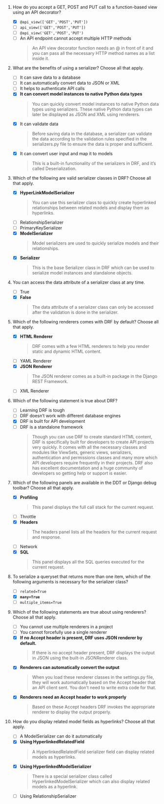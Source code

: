 1. How do you accept a GET, POST and PUT call to a function-based view using an API decorator?

   - [x] `@api_view(['GET','POST','PUT'])`
   - [ ] `api_view(['GET','POST','PUT'])`
   - [ ] `@api_view('GET','POST','PUT')`
   - [ ] An API endpoint cannot accept multiple HTTP methods
     > An API view decorator function needs an @ in front of it and you can pass all the necessary HTTP method names as a list inside it.

2. What are the benefits of using a serializer? Choose all that apply.

   - [ ] It can save data to a database
   - [ ] It can automatically convert data to JSON or XML
   - [ ] It helps to authenticate API calls
   - [x] **It can convert model instances to native Python data types**
     > You can quickly convert model instances to native Python data types using serializers. These native Python data types can later be displayed as JSON and XML using renderers.
   - [x] It can validate data
     > Before saving data in the database, a serializer can validate the data according to the validation rules specified in the serializers.py file to ensure the data is proper and sufficient.
   - [x] It can convert user input and map it to models
     > This is a built-in functionality of the serializers in DRF, and it’s called Deserialization.

3. Which of the following are valid serializer classes in DRF? Choose all that apply.

   - [x] **HyperLinkModelSerializer**
     > You can use this serializer class to quickly create hyperlinked relationships between related models and display them as hyperlinks.
   - [ ] RelationshipSerializer
   - [ ] PrimaryKeySerializer
   - [x] **ModelSerializer**
     > Model serializers are used to quickly serialize models and their relationships.
   - [x] **Serializer**
     > This is the base Serializer class in DRF which can be used to serialize model instances and standalone objects.

4. You can access the data attribute of a serializer class at any time.

   - [ ] True
   - [x] **False**
     > The data attribute of a serializer class can only be accessed after the validation is done in the serializer.

5. Which of the following renderers comes with DRF by default? Choose all that apply.

   - [x] **HTML Renderer**
     > DRF comes with a few HTML renderers to help you render static and dynamic HTML content.
   - [ ] YAML Renderer
   - [x] **JSON Renderer**
     > The JSON renderer comes as a built-in package in the Django REST Framework.
   - [ ] XML Renderer

6. Which of the following statement is true about DRF?

   - [ ] Learning DRF is tough
   - [ ] DRF doesn’t work with different database engines
   - [x] DRF is built for API development
   - [ ] DRF is a standalone framework
     > Though you can use DRF to create standard HTML content, DRF is specifically built for developers to create API projects very quickly. It comes with all the necessary classes and modules like ViewSets, generic views, serializers, authentication and permissions classes and many more which API developers require frequently in their projects. DRF also has excellent documentation and a huge community of developers so getting help or support is easier.

7. Which of the following panels are available in the DDT or Django debug toolbar? Choose all that apply.

   - [x] **Profiling**
     > This panel displays the full call stack for the current request.
   - [ ] Throttle
   - [x] **Headers**
     > The headers panel lists all the headers for the current request and response.
   - [ ] Network
   - [x] **SQL**
     > This panel displays all the SQL queries executed for the current request.

8. To serialize a queryset that returns more than one item, which of the following arguments is necessary for the serializer class?

   - [ ] `related=True`
   - [x] **`many=True`**
   - [ ] `multiple_items=True`

9. Which of the following statements are true about using renderers? Choose all that apply.

   - [ ] You cannot use multiple renderers in a project
   - [ ] You cannot forcefully use a single renderer
   - [x] **If no **Accept** header is present, DRF uses JSON renderer by default.**
     > If there is no accept header present, DRF displays the output in JSON using the built-in JSONRenderer class.
   - [x] **Renderers can automatically convert the output**
     > When you load these renderer classes in the settings.py file, they will work automatically based on the Accept header that an API client sent. You don’t need to write extra code for that.
   - [x] **Renderers need an **Accept** header to work properly**
     > Based on these Accept headers DRF invokes the appropriate renderer to display the output properly.

10. How do you display related model fields as hyperlinks? Choose all that apply.
    - [ ] A ModelSerializer can do it automatically
    - [x] **Using HyperlinkedRelatedField**
      > A HyperlinkedRelatedField serializer field can display related models as hyperlinks.
    - [x] **Using HyperlinkedModelSerializer**
      > There is a special serializer class called HyperlinkedModelSerializer which can also display related models as a hyperlink.
    - [ ] Using RelationshipSerializer
